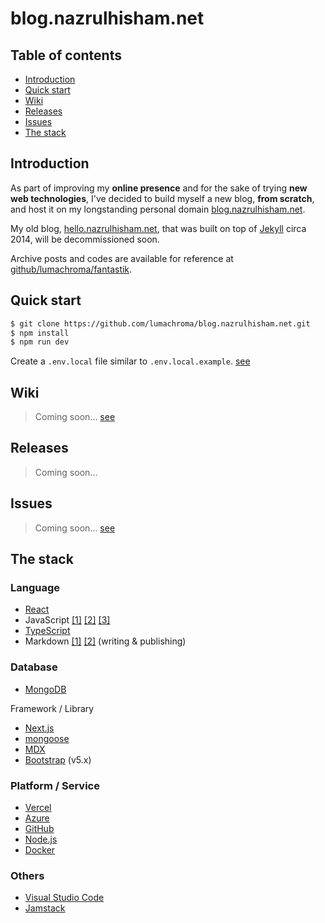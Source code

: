 # blog.nazrulhisham.net

## Table of contents
- [Introduction](#introduction)
- [Quick start](#quick-start)
- [Wiki](#wiki)
- [Releases](#releases)
- [Issues](#issues)
- [The stack](#the-stack)


## Introduction
As part of improving my **online presence** and for the sake of trying **new web technologies**, I've decided to build myself a new blog, **from scratch**, and host it on my longstanding personal domain [blog.nazrulhisham.net](http://blog.nazrulhisham.net).


My old blog, [hello.nazrulhisham.net](http://hello.nazrulhisham.net/), that was built on top of [Jekyll](https://jekyllrb.com/) circa 2014, will be decommissioned soon. 

Archive posts and codes are available for reference at [github/lumachroma/fantastik](https://github.com/lumachroma/fantastik).


## Quick start

```bash
$ git clone https://github.com/lumachroma/blog.nazrulhisham.net.git
$ npm install
$ npm run dev
```

Create a `.env.local` file similar to `.env.local.example`. [see](https://github.com/lumachroma/blog.nazrulhisham.net/blob/main/.env.local.example)


## Wiki
> Coming soon...
[see](https://github.com/lumachroma/blog.nazrulhisham.net/wiki)


## Releases
> Coming soon...


## Issues
> Coming soon...
[see](https://github.com/lumachroma/blog.nazrulhisham.net/issues)


## The stack

### Language
- [React](https://reactjs.org/)
- JavaScript
[[1]](https://tc39.es/ecma262/)
[[2]](https://developer.mozilla.org/en-US/docs/Web/JavaScript/)
[[3]](https://developer.oracle.com/javascript/)
- [TypeScript](https://www.typescriptlang.org/)
- Markdown 
[[1]](https://daringfireball.net/projects/markdown/)
[[2]](https://guides.github.com/features/mastering-markdown/)
(writing & publishing)

### Database
- [MongoDB](https://www.mongodb.com/)

Framework / Library
- [Next.js](https://nextjs.org/)
- [mongoose](https://mongoosejs.com/)
- [MDX](https://mdxjs.com/)
- [Bootstrap](https://getbootstrap.com/) (v5.x)

### Platform / Service
- [Vercel](https://vercel.com/)
- [Azure](https://azure.microsoft.com/)
- [GitHub](https://github.com/)
- [Node.js](https://nodejs.org/)
- [Docker](https://www.docker.com/)

### Others
- [Visual Studio Code](https://code.visualstudio.com/)
- [Jamstack](https://jamstack.org/)

